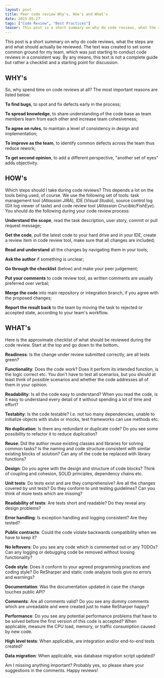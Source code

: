 ```yaml
---
layout: post
title: Peer code review Why's, How's and What's
date: 2015-05-27
tags: ["Code Review", "Best Practices"]
teaser: This post is a short summary on why do code reviews, what the steps are and what should actually be reviewed. The text was created to set some common ground for my team, which was just starting to conduct code reviews in a consistent way. By any means, this text is not a complete guide but rather a checklist and a starting point for discussion. Get familiar with my 5 WHY's, 8 HOW's and 18 WHAT's of code review.
---
```

This post is a short summary on why do code reviews, what the steps are and what should actually be reviewed. The text was created to set some common ground for my team, which was just starting to conduct code reviews in a consistent way. By any means, this text is not a complete guide but rather a checklist and a starting point for discussion.

WHY's
-----
So, why spend time on code reviews at all? The most important reasons are listed below:

**To find bugs**, to spot and fix defects early in the process;

**To spread knowledge**, to share understanding of the code base as team members learn from each other and increase team cohesiveness;

**To agree on rules**, to maintain a level of consistency in design and implementation;

**To improve as the team**, to identify common defects across the team thus reduce rework;

**To get second opinion**, to add a different perspective, "another set of eyes" adds objectivity.
 

HOW's
-----
Which steps should I take during code reviews? This depends a lot on the tools being used, of course. We use the following set of tools: task management tool (_Atlassian JIRA_), IDE (_Visual Studio_), source control log (Git log viewer of taste) and code review tool (_Atlassian Crucible/FishEye_). 
You should do the following during your code review process:

**Understand the scope**, read the task description, user story, commit or pull request message;

**Get the code**, pull the latest code to your hard drive and in your IDE, create a review item in code review tool, make sure that all changes are included;

**Read and understand** all the changes by navigating them in your tools;

**Ask the author** if something is unclear;

**Go through the checklist** (below) and make your peer judgement;

**Put your comments** to code review tool, as written comments are usually preferred over verbal;

**Merge the code** into main repository or integration branch, if you agree with the proposed changes;

**Report the result back** to the team by moving the task to rejected or accepted state, according to your team's workflow.


WHAT's
------
Here is the approximate checklist of what should be reviewed during the code review. Start at the top and go down to the bottom.

**Readiness**: Is the change under review submitted correctly, are all tests green?

**Functionality**: Does the code work? Does it perform its intended function, is the logic correct etc. You don't have to test all scenarios, but you should at least think of possible scenarios and whether the code addresses all of them in your opinion.

**Readability**: Is all the code easy to understand? When you read the code, is it easy to understand every detail of it without spending a lot of time and effort?

**Testabity**: Is the code testable? I.e. not too many dependencies, unable to initialize objects with stubs or mocks, test frameworks can use methods etc.

**No duplication**: Is there any redundant or duplicate code? Do you see some possibility to refactor it to reduce duplication? 

**Reuse**: Did the author reuse existing classes and libraries for solving common tasks? Is the naming and code structure consistent with similar existing blocks of solution? Can any of the code be replaced with library functions?

**Design**: Do you agree with the design and structure of code blocks? Think of coupling and cohesion, SOLID principles, dependency chains etc.

**Unit tests**: Do tests exist and are they comprehensive? Are all the changes covered by unit tests? Do they conform to unit testing guidelines? Can you think of more tests which are missing?

**Readability of tests**: Are tests short and readable? Do they reveal any design problems?

**Error handling**: Is exception handling and logging consistent? Are they tested?

**Public contracts**: Could the code violate backwards compatibility when we have to keep it?

**No leftovers**: Do you see any code which is commented out or any TODOs? Can any logging or debugging code be removed without loosing functionality?

**Code style**: Does it conform to your agreed programming practices and coding style? Do ReSharper and static code analysis tools give no errors and warnings?

**Documentation**: Was the documentation updated in case the change touches public API?

**Comments**: Are all comments valid? Do you see any dummy comments which are unreadable and were created just to make ReSharper happy?

**Performance**: Do you see any potential performance problems that have to be solved before the first version of this code is accepted? When applicable, measure the CPU load, memory, or traffic consumption caused by new code.

**High level tests**: When applicable, are integration and/or end-to-end tests created?

**Data migration**: When applicable, was database migration script updated?

Am I missing anything important? Probably yes, so please share your suggestions in the comments. 
Happy reviews!